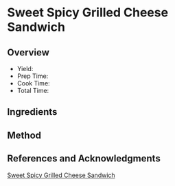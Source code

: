 # Sweet Spicy Grilled Cheese Sandwich

## Overview

- Yield:
- Prep Time:
- Cook Time:
- Total Time:

## Ingredients


## Method



## References and Acknowledgments

[Sweet Spicy Grilled Cheese Sandwich](http://diana212m.blogspot.com/2012/10/sweet-spicy-grilled-cheese-sandwich.html)
